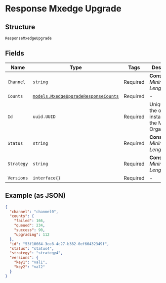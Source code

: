 
# Response Mxedge Upgrade

## Structure

`ResponseMxedgeUpgrade`

## Fields

| Name | Type | Tags | Description |
|  --- | --- | --- | --- |
| `Channel` | `string` | Required | **Constraints**: *Minimum Length*: `1` |
| `Counts` | [`models.MxedgeUpgradeResponseCounts`](../../doc/models/mxedge-upgrade-response-counts.md) | Required | - |
| `Id` | `uuid.UUID` | Required | Unique ID of the object instance in the Mist Organnization |
| `Status` | `string` | Required | **Constraints**: *Minimum Length*: `1` |
| `Strategy` | `string` | Required | **Constraints**: *Minimum Length*: `1` |
| `Versions` | `interface{}` | Required | - |

## Example (as JSON)

```json
{
  "channel": "channel0",
  "counts": {
    "failed": 166,
    "queued": 234,
    "success": 90,
    "upgrading": 112
  },
  "id": "53f10664-3ce8-4c27-b382-0ef66432349f",
  "status": "status4",
  "strategy": "strategy4",
  "versions": {
    "key1": "val1",
    "key2": "val2"
  }
}
```

